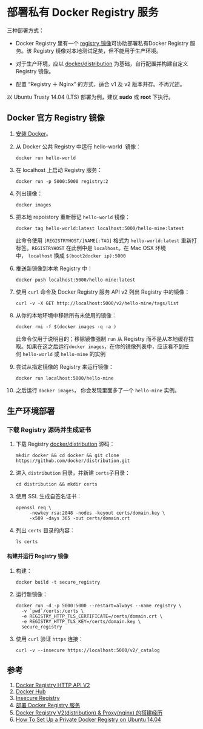 # 部署私有 Docker Registry 服务

三种部署方式：

- Docker Registry 里有一个 [registry 镜像](https://hub.docker.com/_/registry/)可协助部署私有Docker Registry 服务。该 Registry 镜像对本地测试足矣，但不能用于生产环境。


- 对于生产环境，应以 [docker/distribution](https://github.com/docker/docker/tree/master/distribution) 为基础，自行配置并构建自定义 Registry 镜像。
- 配置 “Registry ＋ Nginx” 的方式，适合 v1 及 v2 版本并存。不再冗述。 

以 Ubuntu Trusty 14.04 (LTS)  部署为例，建议 **sudo** 或 **root** 下执行。

## Docker 官方 Registry 镜像

1. [安装 Docker](https://docs.docker.com/engine/installation/linux/ubuntulinux/)。

2. 从 Docker 公共 Registry 中运行 hello-world  镜像：

   ```shell
   docker run hello-world
   ```

3. 在 localhost 上启动 Registry 服务：

   ```shell
   docker run -p 5000:5000 registry:2
   ```

4. 列出镜像：

   ```shell
   docker images
   ```

5. 把本地 repoistory 重新标记 `hello-world` 镜像：

   ```shell
   docker tag hello-world:latest localhost:5000/hello-mine:latest
   ```

   此命令使用 `[REGISTRYHOST/]NAME[:TAG]` 格式为 `hello-world:latest` 重新打标签。`REGISTRYHOST` 在此例中是 `localhost`。在 Mac OSX 环境中， `localhost` 换成 `$(boot2docker ip):5000`

6. 推送新镜像到本地 Registry 中：

   ```shell
   docker push localhost:5000/hello-mine:latest
   ```

7. 使用 `curl` 命令及 Docker Registry 服务 API v2 列出 Registry 中的镜像：

   ```shell
   curl -v -X GET http://localhost:5000/v2/hello-mine/tags/list
   ```

8. 从你的本地环境中移除所有未使用的镜像：

   ```shell
   docker rmi -f $(docker images -q -a )
   ```

   此命令仅用于说明目的；移除镜像强制 `run` 从 Registry 而不是从本地缓存拉取。如果在这之后运行`docker images`，在你的镜像列表中，应该看不到任何 `hello-world` 或 `hello-mine` 的实例

9. 尝试从指定镜像的 Registry 来运行镜像：

   ```shell
   docker run localhost:5000/hello-mine
   ```

10. 之后运行 `docker images`， 你会发现里面多了一个 `hello-mine` 实例。

## 生产环境部署

### 下载 Registry 源码并生成证书

1. 下载 Registry [docker/distribution](https://github.com/docker/distribution/) 源码：

   ```shell
   mkdir docker && cd docker && git clone https://github.com/docker/distribution.git
   ```

2. 进入 `distribution` 目录，并新建 `certs`子目录：

   ```shell
   cd distribution && mkdir certs
   ```

3. 使用 SSL 生成自签名证书：

   ```shell
   openssl req \
   		-newkey rsa:2048 -nodes -keyout certs/domain.key \
   		-x509 -days 365 -out certs/domain.crt
   ```

4. 列出 `certs` 目录的内容：

   ```shell
   ls certs
   ```

#### 构建并运行 Registry 镜像

1. 构建：

   ```shell
   docker build -t secure_registry
   ```

2. 运行新镜像：

   ```shell
   docker run -d -p 5000:5000 --restart=always --name registry \
     -v `pwd`/certs:/certs \
     -e REGISTRY_HTTP_TLS_CERTIFICATE=/certs/domain.crt \
     -e REGISTRY_HTTP_TLS_KEY=/certs/domain.key \
     secure_registry
   ```

3. 使用 `curl` 验证 `https` 连接：

   ```shell
   curl -v --insecure https://localhost:5000/v2/_catalog
   ```

## 参考

1. [Docker Registry HTTP API V2](https://docs.docker.com/registry/spec/api/#detail)
2. [Docker Hub](https://hub.docker.com/explore/)
3. [Insecure Registry](https://github.com/docker/distribution/blob/master/docs/insecure.md)
4. [部署 Docker Registry 服务](http://livedig.com/686#comment-352)
5. [Docker Registry V2(distribution) & Proxy(nginx) 的搭建经历](http://unixman.blog.51cto.com/10163040/1707423)
6. [How To Set Up a Private Docker Registry on Ubuntu 14.04](https://www.digitalocean.com/community/tutorials/how-to-set-up-a-private-docker-registry-on-ubuntu-14-04)